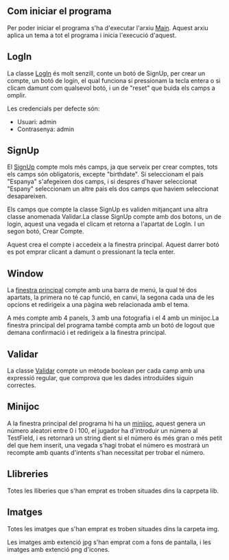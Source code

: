 ## Com iniciar el programa
Per poder iniciar el programa s'ha d'executar l'arxiu [Main](./src/Main.java). Aquest arxiu aplica un tema a tot el programa i inicia l'execució d'aquest.

## LogIn
La classe [LogIn](./src/LogIn.java) és molt senzill, conte un botó de SignUp, per crear un compte, un botó de login, el qual funciona si pressionam la tecla entera o si clicam damunt com qualsevol botó, i un de "reset" que buida els camps a omplir.

Les credencials per defecte són:
- Usuari: admin
- Contrasenya: admin

## SignUp
El [SignUp](./src/SignUp.java) compte mols més camps, ja que serveix per crear comptes, tots els camps són obligatoris, excepte "birthdate". Si seleccionam el país "Espanya" s'afegeixen dos camps, i si despres d'haver seleccionat "Espany" seleccionam un altre pais els dos camps que haviem seleccionat desapareixen.

Els camps que compte la classe SignUp es validen mitjançant una altra classe anomenada Validar.La classe SignUp compte amb dos botons, un de login, aquest una vegada el clicam et retorna a l'apartat de LogIn. I un segon botó, Crear Compte. 

Aquest crea el compte i accedeix a la finestra principal. Aquest darrer botó es pot emprar clicant a damunt o pressionant la tecla enter.

## Window
La [finestra principal](./src/Window.java) compte amb una barra de menú, la qual té dos apartats, la primera no té cap funció, en canvi, la segona cada una de les opcions et redirigeix a una pàgina web relacionada amb el tema. 

A més compte amb 4 panels, 3 amb una fotografia i el 4 amb un minijoc.La finestra principal del programa també compta amb un botó de logout que demana confirmació i et redirigeix a la finestra principal.

## Validar
La classe [Validar](./src/Validar.java) compte un mètode boolean per cada camp amb una expressió regular, que comprova que les dades introduïdes siguin correctes.

## Minijoc
A la finestra principal del programa hi ha un [minijoc](./src/GuessGamePanel.java), aquest genera un número aleatori entre 0 i 100, el jugador ha d'introduir un número al TestField, i es retornarà un string dient si el número és més gran o més petit del que hem inserit, una vegada s'hagi trobat el número es mostrarà un recompte amb quants d'intents s'han necessitat per trobar el número.

## Llibreries
Totes les lliberies que s'han emprat es troben situades dins la caprpeta lib.

## Imatges
Totes les imatges que s'han emprat es troben situades dins la carpeta img.

Les imatges amb extenció jpg s'han emprat com a fons de pantalla, i les imatges amb extenció png d'icones.
